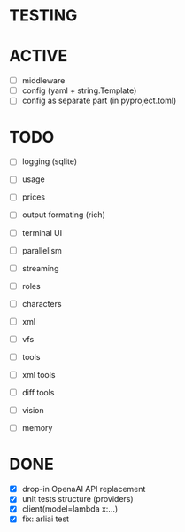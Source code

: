 # TESTING


# ACTIVE

- [ ] middleware
- [ ] config (yaml + string.Template)
- [ ] config as separate part (in pyproject.toml)

# TODO

- [ ] logging (sqlite)
- [ ] usage
- [ ] prices

- [ ] output formating (rich)
- [ ] terminal UI

- [ ] parallelism
- [ ] streaming

- [ ] roles
- [ ] characters

- [ ] xml
- [ ] vfs
- [ ] tools
- [ ] xml tools
- [ ] diff tools

- [ ] vision
- [ ] memory

# DONE

- [x] drop-in OpenaAI API replacement
- [x] unit tests structure (providers)
- [x] client(model=lambda x:...)
- [x] fix: arliai test
